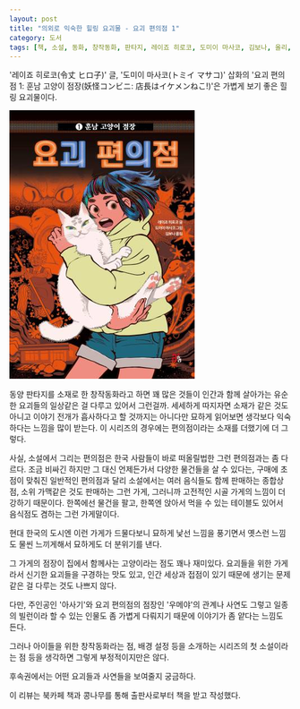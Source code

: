 ```yaml
---
layout: post
title: "의외로 익숙한 힐링 요괴물 - 요괴 편의점 1"
category: 도서
tags: [책, 소설, 동화, 창작동화, 판타지, 레이죠 히로코, 도미이 마사코, 김보나, 올리, 북카페 책과 콩나무, 서평]
---
```


'레이죠 히로코(令丈 ヒロ子)' 글,
'도미이 마사코(トミイ マサコ)' 삽화의
'요괴 편의점 1: 훈남 고양이 점장(妖怪コンビニ: 店長はイケメンねこ!)'은
가볍게 보기 좋은 힐링 요괴물이다.

![표지](/images/youkai-konbini-1-book-h480.jpg)

동양 판타지를 소재로 한 창작동화라고 하면 꽤 많은 것들이
인간과 함께 살아가는 유순한 요괴들의 일상같은 걸 다루고 있어서 그런걸까.
세세하게 따지자면 소재가 같은 것도 아니고
이야기 전개가 흡사하다고 할 것까지는 아니다만
묘하게 읽어보면 생각보다 익숙하다는 느낌을 많이 받는다.
이 시리즈의 경우에는 편의점이라는 소재를 더했기에 더 그렇다.

사실, 소설에서 그리는 편의점은
한국 사람들이 바로 떠올릴법한 그런 편의점과는 좀 다르다.
조금 비싸긴 하지만 그 대신 언제든가서 다양한 물건들을 살 수 있다는,
구매에 초점이 맞춰진 일반적인 편의점과 달리
소설에서는 여러 음식들도 함께 판매하는 종합상점,
소위 가맥같은 것도 판매하는 그런 가게,
그러니까 고전적인 시골 가게의 느낌이 더 강하기 때문이다.
한쪽에선 물건을 팔고, 한쪽엔 앉아서 먹을 수 있는 테이블도 있어서
음식점도 겸하는 그런 가게말이다.

현대 한국의 도시엔 이런 가게가 드물다보니
묘하게 낯선 느낌을 풍기면서
옛스런 느낌도 물씬 느끼게해서
묘하게도 더 분위기를 낸다.

그 가게의 점장이 집에서 함께사는 고양이라는 점도 꽤나 재미있다.
요괴들을 위한 가게라서 신기한 요괴들을 구경하는 맛도 있고,
인간 세상과 접점이 있기 때문에 생기는 문제같은 걸 다루는 것도 나쁘지 않다.

다만, 주인공인 '아사기'와
요괴 편의점의 점장인 '우메야'의 관계나 사연도 그렇고
일종의 빌런이라 할 수 있는 인물도 좀 가볍게 다뤄지기 때문에
이야기가 좀 얕다는 느낌도 든다.

그러나 아이들을 위한 창작동화라는 점,
배경 설정 등을 소개하는 시리즈의 첫 소설이라는 점 등을 생각하면
그렇게 부정적이지만은 않다.

후속권에서는 어떤 요괴들과 사연들을 보여줄지 궁금하다.



<div class="im im-info">
이 리뷰는 북카페 책과 콩나무를 통해 출판사로부터 책을 받고 작성했다.
</div>

